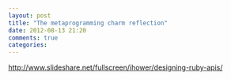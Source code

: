 ```yaml
---
layout: post
title: "The metaprogramming charm reflection"
date: 2012-08-13 21:20
comments: true
categories: 
---
```


http://www.slideshare.net/fullscreen/ihower/designing-ruby-apis/
